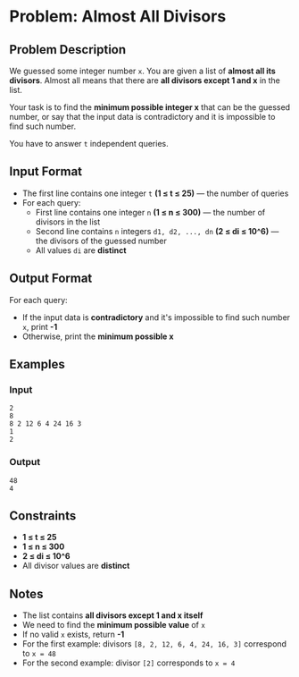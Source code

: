 
# Problem: Almost All Divisors

## Problem Description
We guessed some integer number `x`. You are given a list of **almost all its divisors**. Almost all means that there are **all divisors except 1 and x** in the list.

Your task is to find the **minimum possible integer x** that can be the guessed number, or say that the input data is contradictory and it is impossible to find such number.

You have to answer `t` independent queries.

## Input Format
- The first line contains one integer `t` **(1 ≤ t ≤ 25)** — the number of queries
- For each query:
  - First line contains one integer `n` **(1 ≤ n ≤ 300)** — the number of divisors in the list
  - Second line contains `n` integers `d1, d2, ..., dn` **(2 ≤ di ≤ 10^6)** — the divisors of the guessed number
  - All values `di` are **distinct**

## Output Format
For each query:
- If the input data is **contradictory** and it's impossible to find such number `x`, print **-1**
- Otherwise, print the **minimum possible x**

## Examples

### Input

`2`<br/>
`8`<br/>
`8 2 12 6 4 24 16 3`<br/>
`1`<br/>
`2`<br/>

### Output

`48`<br/>
`4`<br/>

## Constraints
- **1 ≤ t ≤ 25**
- **1 ≤ n ≤ 300**
- **2 ≤ di ≤ 10^6**
- All divisor values are **distinct**

## Notes
- The list contains **all divisors except 1 and x itself**
- We need to find the **minimum possible value** of `x`
- If no valid `x` exists, return **-1**
- For the first example: divisors `[8, 2, 12, 6, 4, 24, 16, 3]` correspond to `x = 48`
- For the second example: divisor `[2]` corresponds to `x = 4`

